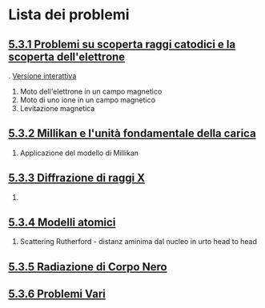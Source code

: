 # Lista dei problemi

## [5.3.1 Problemi su scoperta raggi catodici e la scoperta dell'elettrone](https://github.com/massimobosetti/Physics-Problem/blob/master/5.3%20Crisi%20della%20fisica%20classica/5.3.1%20Problemi%20sulla%20crisi%20della%20fisica%20classica%20-%20Problemi%20su%20scoperta%20raggi%20catodici%20e%20la%20scoperta%20dell'elettrone.ipynb)

. [Versione interattiva](https://mybinder.org/v2/gh/massimobosetti/Physics-Problem/master?filepath=5.3%20Crisi%20della%20fisica%20classica/5.3.1%20Problemi%20sulla%20crisi%20della%20fisica%20classica%20-%20Problemi%20su%20scoperta%20raggi%20catodici%20e%20la%20scoperta%20dell%27elettrone.ipynb)

1. Moto dell'elettrone in un campo magnetico
1. Moto di uno ione in un campo magnetico
1. Levitazione magnetica

## [5.3.2 Millikan e l'unità fondamentale della carica](https://github.com/massimobosetti/Physics-Problem/blob/master/5.3%20Crisi%20della%20fisica%20classica/5.3.2%20L'epserimento%20di%20Millikan%20e%20l'unit%C3%A0%20fondamentale%20della%20carica.ipynb)

1. Applicazione del modello di Millikan

## [5.3.3 Diffrazione di raggi X](https://github.com/massimobosetti/Physics-Problem/blob/master/5.3%20Crisi%20della%20fisica%20classica/5.3.3%20Diffrazione%20di%20raggi%20X.ipynb)

1.

## [5.3.4 Modelli atomici](https://github.com/massimobosetti/Physics-Problem/blob/master/5.3%20Crisi%20della%20fisica%20classica/5.3.4%20Modelli%20atomici.ipynb)

1. Scattering Rutherford -  distanz aminima dal nucleo in urto head to head 

## [5.3.5 Radiazione di Corpo Nero]()

## [5.3.6 Problemi Vari]()

